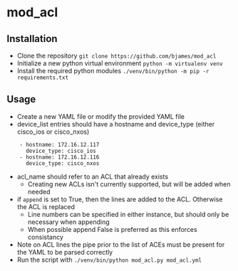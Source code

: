 # mod_acl

## Installation
* Clone the repository
`git clone https://github.com/bjames/mod_acl`
* Initialize a new python virtual environment
`python -m virtualenv venv`
* Install the required python modules
`./venv/bin/python -m pip -r requirements.txt`

## Usage
* Create a new YAML file or modify the provided YAML file
* device_list entries should have a hostname and device_type (either cisco_ios or cisco_nxos)
```
    - hostname: 172.16.12.117
      device_type: cisco_ios
    - hostname: 172.16.12.116
      device_type: cisco_nxos
```
* acl_name should refer to an ACL that already exists
    * Creating new ACLs isn't currently supported, but will be added when needed
* if `append` is set to True, then the lines are added to the ACL. Otherwise the ACL is replaced
    * Line numbers can be specified in either instance, but should only be necessary when appending
    * When possible append False is preferred as this enforces consistancy
* Note on ACL lines the pipe prior to the list of ACEs must be present for the YAML to be parsed correctly
* Run the script with `./venv/bin/python mod_acl.py mod_acl.yml`
